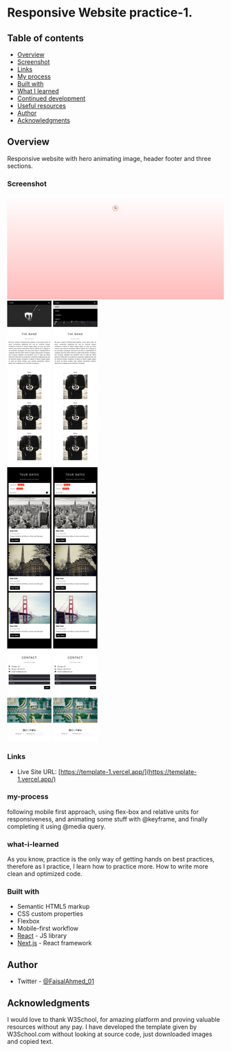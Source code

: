 # Responsive Website practice-1.


## Table of contents

  - [Overview](#overview)
  - [Screenshot](#screenshot)
  - [Links](#links)
  - [My process](#my-process)
  - [Built with](#built-with)
  - [What I learned](#what-i-learned)
  - [Continued development](#continued-development)
  - [Useful resources](#useful-resources)
  - [Author](#author)
  - [Acknowledgments](#acknowledgments)



## Overview

Responsive website with hero animating image, header footer and three sections.



### Screenshot

![](./public/1.png)
![](./public/2.png)
![](./public/3.png)



### Links

- Live Site URL: [https://template-1.vercel.app/](https://template-1.vercel.app/)



### my-process

following mobile first approach, using flex-box and relative units for responsiveness, and animating some stuff with @keyframe, and finally completing it using @media query.



### what-i-learned

As you know, practice is the only way of getting hands on best practices, therefore as I practice, I learn how to practice more. How to write more clean and optimized code.  




### Built with

- Semantic HTML5 markup
- CSS custom properties
- Flexbox
- Mobile-first workflow
- [React](https://reactjs.org/) - JS library
- [Next.js](https://nextjs.org/) - React framework



## Author

- Twitter - [@FaisalAhmed_01](https://www.twitter.com/FaisalAhmed_01)




## Acknowledgments
I would love to thank W3School, for amazing platform and proving valuable resources without any pay. I have developed the template given by W3School.com without looking at source code, just downloaded images and copied text.
